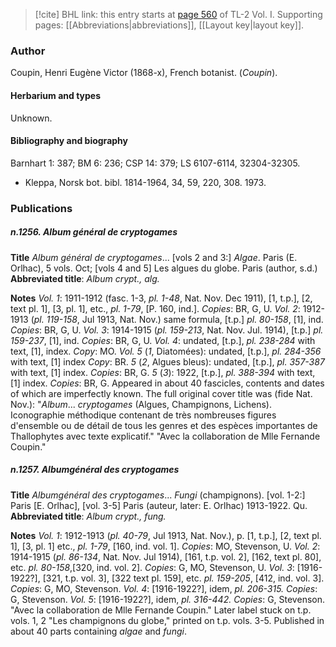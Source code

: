 > [!cite] BHL link: this entry starts at [page 560](https://www.biodiversitylibrary.org/item/103414#page/608/mode/1up) of TL-2 Vol. I.
> Supporting pages: [[Abbreviations|abbreviations]], [[Layout key|layout key]].

### Author

Coupin, Henri Eugène Victor (1868-x), French botanist. (*Coupin*).

#### Herbarium and types

Unknown.

#### Bibliography and biography

Barnhart 1: 387; BM 6: 236; CSP 14: 379; LS 6107-6114, 32304-32305.
- Kleppa, Norsk bot. bibl. 1814-1964, 34, 59, 220, 308. 1973.

### Publications

##### n.1256. Album général de cryptogames

**Title**
*Album général de cryptogames*... \[vols 2 and 3:\] *Algae*. Paris (E. Orlhac), 5 vols. Oct; \[vols 4 and 5\] Les algues du globe. Paris (author, s.d.)
**Abbreviated title**: *Album crypt., alg.*

**Notes**
*Vol. 1*: 1911-1912 (fasc. 1-3, *pl. 1-48*, Nat. Nov. Dec 1911), \[1, t.p.\], \[2, text pl. 1\], \[3, pl. 1\], etc., *pl. 1-79*, \[P. 160, ind.\]. *Copies*: BR, G, U.
*Vol. 2*: 1912-1913 (*pl. 119-158*, Jul 1913, Nat. Nov.) same formula, \[t.p.\] *pl. 80-158*, \[1\], ind. *Copies*: BR, G, U.
*Vol. 3*: 1914-1915 (*pl. 159-213*, Nat. Nov. Jul. 1914), \[t.p.\] *pl. 159-237*, \[1\], ind. *Copies*: BR, G, U.
*Vol. 4*: undated, \[t.p.\], *pl. 238-284* with text, \[1\], index. *Copy*: MO.
*Vol. 5* (*1*, Diatomées): undated, \[t.p.\], *pl. 284-356* with text, \[1\] index *Copy*: BR.
*5* (*2*, Algues bleus): undated, \[t.p.\], *pl. 357-387* with text, \[1\] index. *Copies*: BR, G.
*5* (*3*): 1922, \[t.p.\], *pl. 388-394* with text, \[1\] index. *Copies*: BR, G.
Appeared in about 40 fascicles, contents and dates of which are imperfectly known. The full original cover title was (fide Nat. Nov.): "*Album*... *cryptogames* (Algues, Champignons, Lichens). Iconographie méthodique contenant de très nombreuses figures d'ensemble ou de détail de tous les genres et des espèces importantes de Thallophytes avec texte explicatif." "Avec la collaboration de Mlle Fernande Coupin."

##### n.1257. Albumgénéral des cryptogames

**Title**
*Albumgénéral des cryptogames*... *Fungi* (champignons). \[vol. 1-2:\] Paris \[E. Orlhac\], \[vol. 3-5\] Paris (auteur, later: E. Orlhac) 1913-1922. Qu.
**Abbreviated title**: *Album crypt., fung.*

**Notes**
*Vol. 1*: 1912-1913 (*pl. 40-79*, Jul 1913, Nat. Nov.), p. \[1, t.p.\], \[2, text pl. 1\], \[3, pl. 1\] etc., *pl. 1-79*, \[160, ind. vol. 1\]. *Copies*: MO, Stevenson, U.
*Vol. 2*: 1914-1915 (*pl. 86-134*, Nat. Nov. Jul 1914), \[161, t.p. vol. 2\], \[162, text pl. 80\], etc. *pl. 80-158*,\[320, ind. vol. 2\]. *Copies*: G, MO, Stevenson, U.
*Vol. 3*: \[1916-1922?\], \[321, t.p. vol. 3\], \[322 text pl. 159\], etc. *pl. 159-205*, \[412, ind. vol. 3\]. *Copies*: G, MO, Stevenson.
*Vol. 4*: \[1916-1922?\], idem, *pl. 206-315. Copies*: G, Stevenson.
*Vol. 5*: \[1916-1922?\], idem, *pl. 316-442. Copies*: G, Stevenson.
"Avec la collaboration de Mlle Fernande Coupin." Later label stuck on t.p. vols. 1, 2 "Les champignons du globe," printed on t.p. vols. 3-5. Published in about 40 parts containing *algae* and *fungi*.

